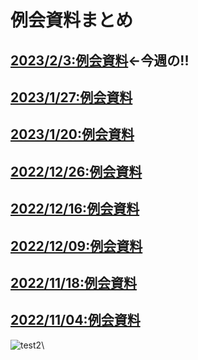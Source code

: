 # 例会資料まとめ
## [2023/2/3:例会資料](./2022/2023-0203.md)←**今週の!!**
## [2023/1/27:例会資料](./2022/2023-0127.md)
## [2023/1/20:例会資料](./2022/2023-0120.md)
## [2022/12/26:例会資料](./2022/2022-1223.md)
## [2022/12/16:例会資料](./2022/2022-1216.md)
## [2022/12/09:例会資料](./2022/2022-1209.md)
## [2022/11/18:例会資料](./2022/2022-1118.md)
## [2022/11/04:例会資料](./2022/2022-1104.md)
![test2](https://cdn.discordapp.com/attachments/831773372030779422/1077399161198096394/image.png)\

